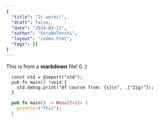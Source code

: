 ```yaml
---
{
  "title": "It works!",
  "draft": false,
  "date": "2024-03-12",
  "author": "SoraNoTenshi",
  "layout": "index.html",
  "tags": []
}
---
```

This is from a **markdown** file! 0 :)

```zig
  const std = @import("std");
  pub fn main() !void {
    std.debug.print("0f course from: {s}\n", .{"Zig!"});
  } 
```

```rust
  pub fn main() -> Result<()> {
    println!("This");
  }
```
